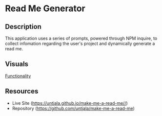 # Read Me Generator
## Description
This application uses a series of prompts, powered through NPM inquire, to collect infomation regarding the user's project and dynamically generate a read me.
## Visuals
[Functionality](https://drive.google.com/file/d/1eL2rOpdxcBn1L_rrYo_QqT3I6d6rXk44/view?usp=sharing)
## Resources 
* Live Site (https://untjala.github.io/make-me-a-read-me//)
 * Repository (https://github.com/untjala/make-me-a-read-me)